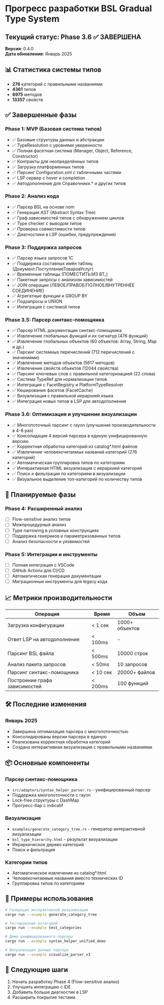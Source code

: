 # Прогресс разработки BSL Gradual Type System

## Текущий статус: Phase 3.6 ✅ ЗАВЕРШЕНА

**Версия**: 0.4.0  
**Дата обновления**: Январь 2025

## 📊 Статистика системы типов

- **276** категорий с правильными названиями
- **4361** типов
- **6975** методов
- **13357** свойств

## ✅ Завершенные фазы

### Phase 1: MVP (Базовая система типов)
- ✅ Базовые структуры данных и абстракции
- ✅ TypeResolution с уровнями уверенности
- ✅ Полная фасетная система (Manager, Object, Reference, Constructor)
- ✅ Контракты для неопределённых типов
- ✅ Загрузка платформенных типов
- ✅ Парсинг Configuration.xml с табличными частями
- ✅ LSP сервер с hover и completion
- ✅ Автодополнение для Справочники.* и других типов

### Phase 2: Анализ кода
- ✅ Парсер BSL на основе nom
- ✅ Генерация AST (Abstract Syntax Tree)
- ✅ Граф зависимостей типов с обнаружением циклов
- ✅ Type checker с выводом типов
- ✅ Проверка совместимости типов
- ✅ Диагностики в LSP (ошибки, предупреждения)

### Phase 3: Поддержка запросов
- ✅ Парсер языка запросов 1С
- ✅ Поддержка составных имён таблиц (Документ.ПоступлениеТоваровУслуг)
- ✅ Временные таблицы (ПОМЕСТИТЬ/ИЗ ВТ_)
- ✅ Пакетные запросы с анализом зависимостей
- ✅ JOIN операции (ЛЕВОЕ/ПРАВОЕ/ПОЛНОЕ/ВНУТРЕННЕЕ СОЕДИНЕНИЕ)
- ✅ Агрегатные функции и GROUP BY
- ✅ Подзапросы и UNION
- ✅ Интеграция с системой типов

### Phase 3.5: Парсер синтакс-помощника
- ✅ Парсер HTML документации синтакс-помощника
- ✅ Извлечение глобальных функций и их сигнатур (476 функций)
- ✅ Извлечение глобальных объектов (60 объектов: Array, String, Map и др.)
- ✅ Парсинг системных перечислений (712 перечислений с значениями)
- ✅ Извлечение методов объектов (5617 методов)
- ✅ Извлечение свойств объектов (12044 свойства)
- ✅ Парсинг ключевых слов с правильной категоризацией (22 слова)
- ✅ Система TypeRef для нормализации типов
- ✅ Интеграция с FacetRegistry и PlatformTypeResolver
- ✅ Кеширование фасетов (FacetCache)
- ✅ Визуализация с правильной иерархией языка
- ✅ Интеграция новых типов в LSP для автодополнения

### Phase 3.6: Оптимизация и улучшение визуализации
- ✅ Многопоточный парсинг с rayon (улучшение производительности в 4-8 раз)
- ✅ Консолидация 4 версий парсера в единую унифицированную версию
- ✅ Корректная обработка категорий из catalog*.html файлов
- ✅ Извлечение человекочитаемых названий категорий (276 категорий)
- ✅ Автоматическая группировка типов по категориям
- ✅ Интерактивная HTML визуализация с иерархией категорий
- ✅ Поиск и фильтрация по категориям в визуализации
- ✅ Визуальное выделение топ-категорий по количеству типов

## 🔄 Планируемые фазы

### Phase 4: Расширенный анализ
- [ ] Flow-sensitive анализ типов
- [ ] Межпроцедурный анализ
- [ ] Type narrowing в условных конструкциях
- [ ] Поддержка генериков и параметризованных типов
- [ ] Анализ безопасности и уязвимостей

### Phase 5: Интеграции и инструменты
- [ ] Полная интеграция с VSCode
- [ ] GitHub Actions для CI/CD
- [ ] Автоматическая генерация документации
- [ ] Миграционные инструменты для legacy кода

## 📈 Метрики производительности

| Операция | Время | Объем |
|----------|-------|-------|
| Загрузка конфигурации | < 1 сек | 1000+ объектов |
| Ответ LSP на автодополнение | < 100ms | - |
| Парсинг BSL файла | < 500ms | 10000 строк |
| Анализ пакета запросов | < 50ms | 10 запросов |
| Парсинг синтакс-помощника | < 10 сек | 20000+ файлов |
| Построение графа зависимостей | < 200ms | 100 функций |

## 🛠️ Последние изменения

### Январь 2025
- Завершена оптимизация парсера с многопоточностью
- Консолидированы версии парсера в единую
- Реализована корректная обработка категорий
- Создана интерактивная визуализация с правильными названиями

## 📦 Основные компоненты

### Парсер синтакс-помощника
- `src/adapters/syntax_helper_parser.rs` - унифицированный парсер
- Поддержка многопоточности с rayon
- Lock-free структуры с DashMap
- Прогресс-бар с indicatif

### Визуализация
- `examples/generate_category_tree.rs` - генератор интерактивной визуализации
- `bsl_type_hierarchy.html` - результат визуализации
- Иерархическое дерево категорий
- Поиск и фильтрация

### Категории типов
- Автоматическое извлечение из catalog*.html
- Человекочитаемые названия вместо технических ID
- Группировка типов по категориям

## 📝 Примеры использования

```bash
# Генерация интерактивной визуализации
cargo run --example generate_category_tree

# Тестирование категорий
cargo run --example test_categories

# Демо унифицированного парсера
cargo run --example syntax_helper_unified_demo

# Визуализация данных парсера
cargo run --example visualize_parser_v3
```

## 🎯 Следующие шаги

1. Начать разработку Phase 4 (Flow-sensitive анализ)
2. Улучшить интеграцию с IDE
3. Добавить больше диагностик в LSP
4. Расширить покрытие тестами